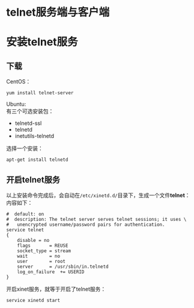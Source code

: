 telnet服务端与客户端
====================
安装telnet服务
=============
## 下载
CentOS：

    yum install telnet-server
Ubuntu:  
有三个可选安装包：
  * telnetd-ssl 
  * telnetd 
  * inetutils-telnetd 
 
选择一个安装：  
    
    apt-get install telnetd

## 开启telnet服务
以上安装命令完成后，会自动在`/etc/xinetd.d/`目录下，生成一个文件**telnet**：  
内容如下：
```
#  default: on
#  description: The telnet server serves telnet sessions; it uses \
# 	unencrypted username/password pairs for authentication.
service telnet
{
	disable	= no
	flags		= REUSE
	socket_type	= stream        
	wait		= no
	user		= root
	server		= /usr/sbin/in.telnetd
	log_on_failure	+= USERID
}
```
开启xinet服务，就等于开启了telnet服务：

    service xinetd start
